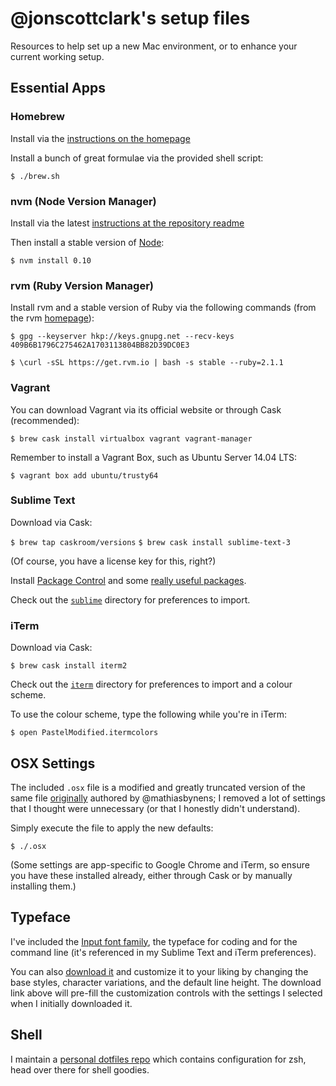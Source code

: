 # @jonscottclark's setup files

Resources to help set up a new Mac environment, or to enhance your current working setup.

## Essential Apps

### Homebrew

Install via the [instructions on the homepage](http://brew.sh)

Install a bunch of great formulae via the provided shell script:

`$ ./brew.sh`

### nvm (Node Version Manager)

Install via the latest [instructions at the repository readme](https://github.com/creationix/nvm#install-script)

Then install a stable version of [Node](https://nodejs.org):

`$ nvm install 0.10`

### rvm (Ruby Version Manager)

Install rvm and a stable version of Ruby via the following commands (from the rvm [homepage](https://rvm.io)):

`$ gpg --keyserver hkp://keys.gnupg.net --recv-keys 409B6B1796C275462A1703113804BB82D39DC0E3`

`$ \curl -sSL https://get.rvm.io | bash -s stable --ruby=2.1.1`

### Vagrant

You can download Vagrant via its official website or through Cask (recommended):

`$ brew cask install virtualbox vagrant vagrant-manager`

Remember to install a Vagrant Box, such as Ubuntu Server 14.04 LTS:

`$ vagrant box add ubuntu/trusty64`

### Sublime Text

Download via Cask:

`$ brew tap caskroom/versions`
`$ brew cask install sublime-text-3`

(Of course, you have a license key for this, right?)

Install [Package Control](https://packagecontrol.io/installation) and some [really useful packages](https://github.com/jonscottclark/setupfiles/blob/master/sublime/PACKAGES.md).

Check out the [`sublime`](https://github.com/jonscottclark/setupfiles/tree/master/sublime/) directory for preferences to import.

### iTerm

Download via Cask:

`$ brew cask install iterm2`

Check out the [`iterm`](https://github.com/jonscottclark/setupfiles/tree/master/iterm/) directory for preferences to import and a colour scheme.

To use the colour scheme, type the following while you're in iTerm:

`$ open PastelModified.itermcolors`

## OSX Settings

The included `.osx` file is a modified and greatly truncated version of the same file [originally](https://github.com/mathiasbynens/dotfiles/blob/master/.osx) authored by @mathiasbynens; I removed a lot of settings that I thought were unnecessary (or that I honestly didn't understand).

Simply execute the file to apply the new defaults:

`$ ./.osx`

(Some settings are app-specific to Google Chrome and iTerm, so ensure you have these installed already, either through Cask or by manually installing them.)

## Typeface

I've included the [Input font family](http://input.fontbureau.com/), the typeface for coding and for the command line (it's referenced in my Sublime Text and iTerm preferences).

You can also [download it](http://input.fontbureau.com/download/?customize&fontSelection=fourStyleFamily&regular=InputMono-Regular&italic=InputMono-Italic&bold=InputMono-Bold&boldItalic=InputMono-BoldItalic&a=0&g=ss&i=serif&l=serifs_round&zero=slash&asterisk=height&braces=straight&preset=default&line-height=1.2&email=) and customize it to your liking by changing the base styles, character variations, and the default line height. The download link above will pre-fill the customization controls with the settings I selected when I initially downloaded it.

## Shell

I maintain a [personal dotfiles repo](https://github.com/jonscottclark/dotfiles) which contains configuration for zsh, head over there for shell goodies.